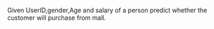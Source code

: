 Given UserID,gender,Age and salary of a person predict whether the customer will purchase from mall. 
